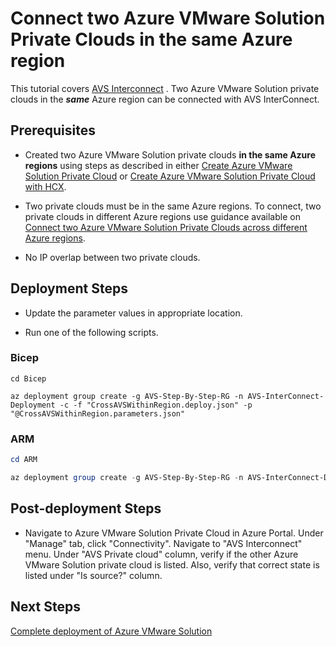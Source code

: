 # Connect two Azure VMware Solution Private Clouds in the same Azure region

This tutorial covers [AVS Interconnect](https://docs.microsoft.com/azure/azure-vmware/connect-multiple-private-clouds-same-region?WT.mc_id=Portal-VMCP) . Two Azure VMware Solution private clouds in the ***same*** Azure region can be connected with AVS InterConnect.

## Prerequisites

* Created two Azure VMware Solution private clouds **in the same Azure regions** using steps as described in either [Create Azure VMware Solution Private Cloud](../../PrivateCloud/AVS-PrivateCloud/readme.md) or [Create Azure VMware Solution Private Cloud with HCX](../../PrivateCloud/AVS-PrivateCloud-WithHCX/readme.md).

* Two private clouds must be in the same Azure regions. To connect, two private clouds in different Azure regions use guidance available on [Connect two Azure VMware Solution Private Clouds across different Azure regions](../../Networking/AVS-to-AVS-CrossRegion-GlobalReach/readme.md).

* No IP overlap between two private clouds.

## Deployment Steps

* Update the parameter values in appropriate location.

* Run one of the following scripts.

### Bicep

```azurecli-interactive
cd Bicep

az deployment group create -g AVS-Step-By-Step-RG -n AVS-InterConnect-Deployment -c -f "CrossAVSWithinRegion.deploy.json" -p "@CrossAVSWithinRegion.parameters.json"
```

### ARM

```powershell
cd ARM

az deployment group create -g AVS-Step-By-Step-RG -n AVS-InterConnect-Deployment -c -f "CrossAVSWithinRegion.deploy.json" -p "@CrossAVSWithinRegion.parameters.json"
```

## Post-deployment Steps

* Navigate to Azure VMware Solution Private Cloud in Azure Portal. Under "Manage" tab, click "Connectivity". Navigate to "AVS Interconnect" menu. Under "AVS Private cloud" column, verify if the other Azure VMware Solution private cloud is listed. Also, verify that correct state is listed under "Is source?" column.

## Next Steps

[Complete deployment of Azure VMware Solution](../../../AVS-Landing-Zone/SingleRegion/readme.md)
